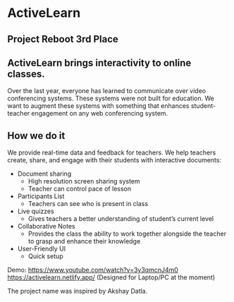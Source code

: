 # ActiveLearn

## Project Reboot 3rd Place
## ActiveLearn brings interactivity to online classes.
Over the last year, everyone has learned to communicate over video conferencing systems. These systems were not built for education.
We want to augment these systems with something that enhances student-teacher engagement on any web conferencing system.

## How we do it
We provide real-time data and feedback for teachers.
We help teachers create, share, and engage with their students with interactive documents:
* Document sharing
  * High resolution screen sharing system
  * Teacher can control pace of lesson
* Participants List
  * Teachers can see who is present in class
* Live quizzes
  * Gives teachers a better understanding of student’s current level
* Collaborative Notes
  * Provides the class the ability to work together alongside the teacher to grasp and enhance their knowledge
* User-Friendly UI
  * Quick setup



Demo: https://www.youtube.com/watch?v=3y3qmcnJ4m0
https://activelearn.netlify.app/ (Designed for Laptop/PC at the moment)

The project name was inspired by Akshay Datla.

